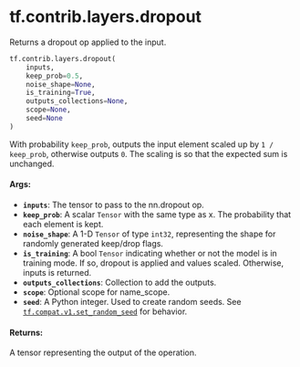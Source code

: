 <div itemscope itemtype="http://developers.google.com/ReferenceObject">
<meta itemprop="name" content="tf.contrib.layers.dropout" />
<meta itemprop="path" content="Stable" />
</div>

# tf.contrib.layers.dropout

Returns a dropout op applied to the input.

``` python
tf.contrib.layers.dropout(
    inputs,
    keep_prob=0.5,
    noise_shape=None,
    is_training=True,
    outputs_collections=None,
    scope=None,
    seed=None
)
```

<!-- Placeholder for "Used in" -->

With probability `keep_prob`, outputs the input element scaled up by
`1 / keep_prob`, otherwise outputs `0`.  The scaling is so that the expected
sum is unchanged.

#### Args:


* <b>`inputs`</b>: The tensor to pass to the nn.dropout op.
* <b>`keep_prob`</b>: A scalar `Tensor` with the same type as x. The probability that
  each element is kept.
* <b>`noise_shape`</b>: A 1-D `Tensor` of type `int32`, representing the shape for
  randomly generated keep/drop flags.
* <b>`is_training`</b>: A bool `Tensor` indicating whether or not the model is in
  training mode. If so, dropout is applied and values scaled. Otherwise,
  inputs is returned.
* <b>`outputs_collections`</b>: Collection to add the outputs.
* <b>`scope`</b>: Optional scope for name_scope.
* <b>`seed`</b>: A Python integer. Used to create random seeds. See
  <a href="../../../tf/random/set_random_seed.md"><code>tf.compat.v1.set_random_seed</code></a> for behavior.


#### Returns:

A tensor representing the output of the operation.
